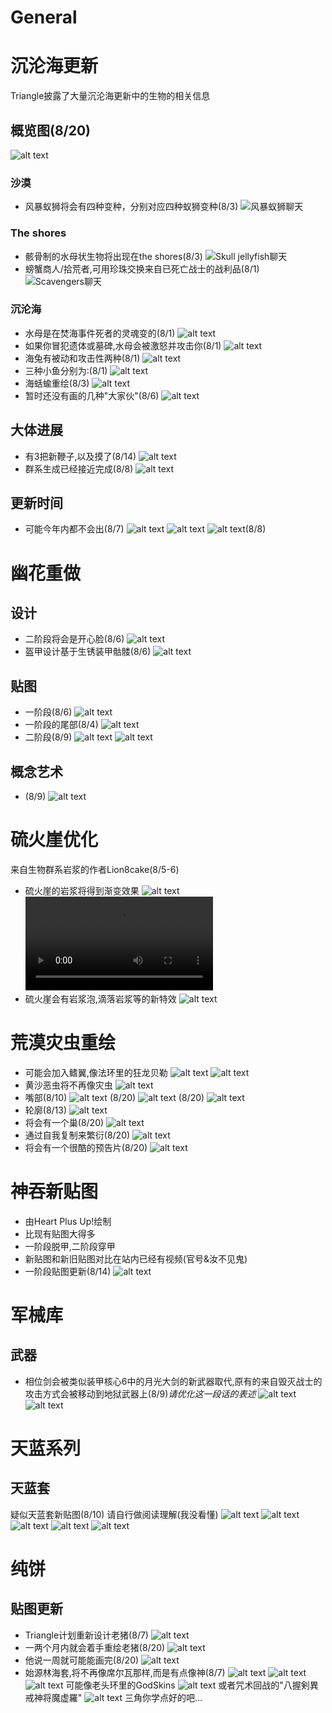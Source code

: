 # General

# 沉沦海更新
Triangle披露了大量沉沦海更新中的生物的相关信息
## 概览图(8/20)
![alt text](../Themed/SSO/image_SSOCreaturesWithName.png)
### 沙漠
- 风暴蚁狮将会有四种变种，分别对应四种蚁狮变种(8/3)
  ![风暴蚁狮聊天](../Themed/SSO/text_antlion.png)
### The shores
- 骸骨制的水母状生物将出现在the shores(8/3)
  ![Skull jellyfish聊天](../Themed/SSO/text_skullJellyfish.png)
- 螃蟹商人/拾荒者,可用珍珠交换来自已死亡战士的战利品(8/1)
  ![Scavengers聊天](../Themed/SSO/text_scavenger.png)
### 沉沦海
- 水母是在焚海事件死者的灵魂变的(8/1)
  ![alt text](../Themed/SSO/image_ghostBell.png)
- 如果你冒犯遗体或墓碑,水母会被激怒并攻击你(8/1)
  ![alt text](../Themed/SSO/text_ghostBell.png)
- 海兔有被动和攻击性两种(8/1)
  ![alt text](../Themed/SSO/text_slugs.png)
- 三种小鱼分别为:(8/1)
  ![alt text](../Themed/SSO/image_fishes.png)
- 海蛞蝓重绘(8/3)
  ![alt text](../Themed/SSO/image_seaFloaty.png)
- 暂时还没有画的几种"大家伙"(8/6)
  ![alt text](../Themed/SSO/text_bigGuys.png)
## 大体进展
- 有3把新鞭子,以及摸了(8/14)
  ![alt text](../Themed/SSO/text_overall.png)
- 群系生成已经接近完成(8/8)
  ![alt text](../Themed/SSO/text_generation.png)
## 更新时间
- 可能今年内都不会出(8/7)
  ![alt text](../Themed/SSO/text_updateTime.png)
  ![alt text](../Themed/SSO/text_updateTime2.png)
  ![alt text](../Themed/SSO/text_progressAug8.png)(8/8)

# 幽花重做
## 设计
- 二阶段将会是开心脸(8/6)
  ![alt text](../Themed/Polter/text_polterP2.png)
- 盔甲设计基于生锈装甲骷髅(8/6)
  ![alt text](../Themed/Polter/text_rustyBones.png)

## 贴图
- 一阶段(8/6)
  ![alt text](../Themed/Polter/image_polterP1.png)
- 一阶段的尾部(8/4)
  ![alt text](../Themed/Polter/image_polterP1Tail.png)
- 二阶段(8/9)
  ![alt text](../Themed/Polter/image_PolterP2.png)
  ![alt text](../Themed/Polter/text_polterP2.png)

## 概念艺术
- (8/9)
  ![alt text](../Themed/Polter/image_polterConcept.png)

# 硫火崖优化
来自生物群系岩浆的作者Lion8cake(8/5-6)
- 硫火崖的岩浆将得到渐变效果
  ![alt text](../Themed/Others/image_cragsLava.png)<video controls src="../Themed/Others/CragsLava.mp4" title="Title"></video>
- 硫火崖会有岩浆泡,滴落岩浆等的新特效
  ![alt text](../Themed/Others/CragsLavaEffects.gif)

# 荒漠灾虫重绘
- 可能会加入鳍翼,像法环里的狂龙贝勒
  ![alt text](../Themed/DS/text_DSFin.png)
  ![alt text](../Themed/DS/image_Bayle.png)
- 黄沙恶虫将不再像灾虫
  ![alt text](../Themed/DS/text_DSSon.png)
- 嘴部(8/10)
  ![alt text](../Themed/DS/image_DSMouth.png)
  (8/20)
  ![alt text](../Themed/DS/image_DSMouth2.png)
  (8/20)
  ![alt text](../Themed/DS/image_DSMouth3.png)
- 轮廓(8/13)
  ![alt text](../Themed/DS/image_DSShade.png)
- 将会有一个巢(8/20)
  ![alt text](../Themed/DS/text_DSNest.png)
- 通过自我复制来繁衍(8/20)
  ![alt text](../Themed/DS/text_DSClone.png)
- 将会有一个很酷的预告片(8/20)
  ![alt text](../Themed/DS/text_teaser.png)

# 神吞新贴图
- 由Heart Plus Up!绘制
- 比现有贴图大得多
- 一阶段脱甲,二阶段穿甲
- 新贴图和新旧贴图对比在站内已经有视频(官号&汝不见鬼)
- 一阶段贴图更新(8/14)
  ![alt text](../Themed/DoG/image_DoGP1.png)

# 军械库
## 武器
- 相位剑会被类似装甲核心6中的月光大剑的新武器取代,原有的来自毁灭战士的攻击方式会被移动到地狱武器上(8/9)*请优化这一段话的表述*
  ![alt text](../Themed/Arsenal/text_phaseSlayer.png)
  ![alt text](../Themed/Arsenal/text_phaseSlayer2.png)

# 天蓝系列
## 天蓝套
疑似天蓝套新贴图(8/10)
请自行做阅读理解(我没看懂)
![alt text](../Themed/Armor_Rework/image_aerospec.png)
![alt text](../Themed/Armor_Rework/text_aerospec.png)
![alt text](../Themed/Armor_Rework/text_aerospec2.png)
![alt text](../Themed/Armor_Rework/text_aerospec3.png)
![alt text](../Themed/Armor_Rework/text_aerospec4.png)

# 纯饼

## 贴图更新
- Triangle计划重新设计老猪(8/7)
  ![alt text](../Themed/Old_Duke/text_oldDuke.png)
- 一两个月内就会着手重绘老猪(8/20)
  ![alt text](../Themed/Old_Duke/text_oldDuke2.png)
- 他说一周就可能能画完(8/20)
  ![alt text](../Themed/Old_Duke/text_oldDuke3.png)
- 始源林海套,将不再像席尔瓦那样,而是有点像神(8/7)
  ![alt text](../Themed/Armor_Rework/text_silva.png)
  ![alt text](../Themed/Armor_Rework/text_silva2.png)
  ![alt text](../Themed/Armor_Rework/text_silva3.png)
  可能像老头环里的GodSkins
  ![alt text](../Themed/Armor_Rework/image_godSkins.png)
  或者咒术回战的"八握剣異戒神将魔虚羅"
  ![alt text](../Themed/Armor_Rework/image_mahoraga.png)
  三角你学点好的吧...